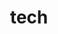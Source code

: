 ---
title: "tech"
image: "icon.svg"
style:
    background: "#5E3D50"
    color: "#fff"
description: "不学无术：不想学习，没有技术。"

---